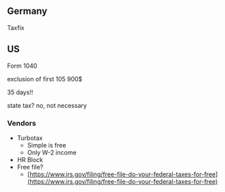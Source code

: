 ## Germany

Taxfix

## US

Form 1040

exclusion of first 105 900$

35 days!!

state tax? no, not necessary

### Vendors

- Turbotax
   - Simple is free
   - Only W-2 income
- HR Block
- Free file?
   - [https://www.irs.gov/filing/free-file-do-your-federal-taxes-for-free](https://www.irs.gov/filing/free-file-do-your-federal-taxes-for-free)



